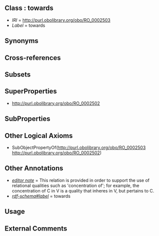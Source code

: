 
## Class : towards

 * *IRI* = http://purl.obolibrary.org/obo/RO_0002503
 * *Label* = towards

## Synonyms


## Cross-references


## Subsets


## SuperProperties

 * <http://purl.obolibrary.org/obo/RO_0002502>

## SubProperties


## Other Logical Axioms

 * SubObjectPropertyOf(<http://purl.obolibrary.org/obo/RO_0002503> <http://purl.obolibrary.org/obo/RO_0002502>)

## Other Annotations

 * *[editor note](../../IAO/16/IAO_0000116.md)* = This relation is provided in order to support the use of relational qualities such as 'concentration of'; for example, the concentration of C in V is a quality that inheres in V, but pertains to C.
 * *[rdf-schema#label](../../el/rdf-schema#label.md)* = towards

## Usage


## External Comments


